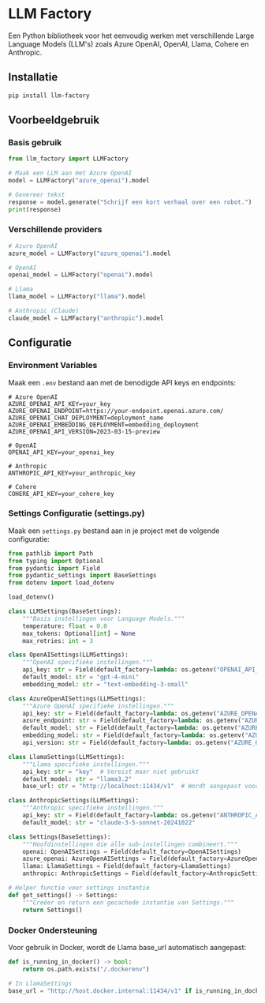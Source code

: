 # LLM Factory

Een Python bibliotheek voor het eenvoudig werken met verschillende Large Language Models (LLM's) zoals Azure OpenAI, OpenAI, Llama, Cohere en Anthropic.

## Installatie

```bash
pip install llm-factory
```

## Voorbeeldgebruik

### Basis gebruik
```python
from llm_factory import LLMFactory

# Maak een LLM aan met Azure OpenAI
model = LLMFactory("azure_openai").model

# Genereer tekst
response = model.generate("Schrijf een kort verhaal over een robot.")
print(response)
```

### Verschillende providers
```python
# Azure OpenAI
azure_model = LLMFactory("azure_openai").model

# OpenAI
openai_model = LLMFactory("openai").model 

# Llama
llama_model = LLMFactory("llama").model

# Anthropic (Claude)
claude_model = LLMFactory("anthropic").model
```

## Configuratie

### Environment Variables
Maak een `.env` bestand aan met de benodigde API keys en endpoints:

```env
# Azure OpenAI
AZURE_OPENAI_API_KEY=your_key
AZURE_OPENAI_ENDPOINT=https://your-endpoint.openai.azure.com/
AZURE_OPENAI_CHAT_DEPLOYMENT=deployment_name
AZURE_OPENAI_EMBEDDING_DEPLOYMENT=embedding_deployment
AZURE_OPENAI_API_VERSION=2023-03-15-preview

# OpenAI
OPENAI_API_KEY=your_openai_key

# Anthropic
ANTHROPIC_API_KEY=your_anthropic_key

# Cohere  
COHERE_API_KEY=your_cohere_key
```

### Settings Configuratie (settings.py)

Maak een `settings.py` bestand aan in je project met de volgende configuratie:

```python
from pathlib import Path
from typing import Optional
from pydantic import Field
from pydantic_settings import BaseSettings
from dotenv import load_dotenv

load_dotenv()

class LLMSettings(BaseSettings):
    """Basis instellingen voor Language Models."""
    temperature: float = 0.0
    max_tokens: Optional[int] = None
    max_retries: int = 3

class OpenAISettings(LLMSettings):
    """OpenAI specifieke instellingen."""
    api_key: str = Field(default_factory=lambda: os.getenv("OPENAI_API_KEY"))
    default_model: str = "gpt-4-mini"
    embedding_model: str = "text-embedding-3-small"

class AzureOpenAISettings(LLMSettings):
    """Azure OpenAI specifieke instellingen."""
    api_key: str = Field(default_factory=lambda: os.getenv("AZURE_OPENAI_API_KEY"))
    azure_endpoint: str = Field(default_factory=lambda: os.getenv("AZURE_OPENAI_ENDPOINT"))
    default_model: str = Field(default_factory=lambda: os.getenv("AZURE_OPENAI_CHAT_DEPLOYMENT"))
    embedding_model: str = Field(default_factory=lambda: os.getenv("AZURE_OPENAI_EMBEDDING_DEPLOYMENT"))
    api_version: str = Field(default_factory=lambda: os.getenv("AZURE_OPENAI_API_VERSION"))

class LlamaSettings(LLMSettings):
    """Llama specifieke instellingen."""
    api_key: str = "key"  # Vereist maar niet gebruikt
    default_model: str = "llama3.2"
    base_url: str = "http://localhost:11434/v1"  # Wordt aangepast voor Docker

class AnthropicSettings(LLMSettings):
    """Anthropic specifieke instellingen."""
    api_key: str = Field(default_factory=lambda: os.getenv("ANTHROPIC_API_KEY"))
    default_model: str = "claude-3-5-sonnet-20241022"

class Settings(BaseSettings):
    """Hoofdinstellingen die alle sub-instellingen combineert."""
    openai: OpenAISettings = Field(default_factory=OpenAISettings)
    azure_openai: AzureOpenAISettings = Field(default_factory=AzureOpenAISettings)
    llama: LlamaSettings = Field(default_factory=LlamaSettings)
    anthropic: AnthropicSettings = Field(default_factory=AnthropicSettings)

# Helper functie voor settings instantie
def get_settings() -> Settings:
    """Creëer en return een gecachede instantie van Settings."""
    return Settings()
```

### Docker Ondersteuning

Voor gebruik in Docker, wordt de Llama base_url automatisch aangepast:

```python
def is_running_in_docker() -> bool:
    return os.path.exists("/.dockerenv")

# In LlamaSettings
base_url = "http://host.docker.internal:11434/v1" if is_running_in_docker() else "http://localhost:11434/v1"
```
